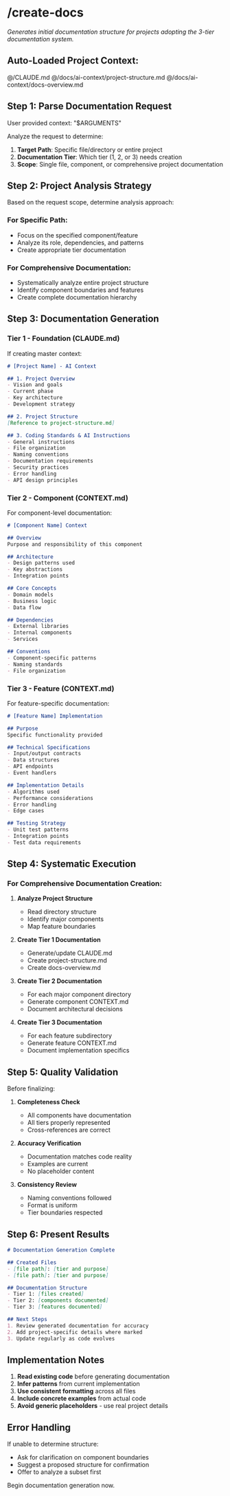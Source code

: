 # /create-docs

*Generates initial documentation structure for projects adopting the 3-tier documentation system.*

## Auto-Loaded Project Context:
@/CLAUDE.md
@/docs/ai-context/project-structure.md
@/docs/ai-context/docs-overview.md

## Step 1: Parse Documentation Request

User provided context: "$ARGUMENTS"

Analyze the request to determine:
1. **Target Path**: Specific file/directory or entire project
2. **Documentation Tier**: Which tier (1, 2, or 3) needs creation
3. **Scope**: Single file, component, or comprehensive project documentation

## Step 2: Project Analysis Strategy

Based on the request scope, determine analysis approach:

### For Specific Path:
- Focus on the specified component/feature
- Analyze its role, dependencies, and patterns
- Create appropriate tier documentation

### For Comprehensive Documentation:
- Systematically analyze entire project structure
- Identify component boundaries and features
- Create complete documentation hierarchy

## Step 3: Documentation Generation

### Tier 1 - Foundation (CLAUDE.md)
If creating master context:

```markdown
# [Project Name] - AI Context

## 1. Project Overview
- Vision and goals
- Current phase
- Key architecture
- Development strategy

## 2. Project Structure
[Reference to project-structure.md]

## 3. Coding Standards & AI Instructions
- General instructions
- File organization
- Naming conventions
- Documentation requirements
- Security practices
- Error handling
- API design principles
```

### Tier 2 - Component (CONTEXT.md)
For component-level documentation:

```markdown
# [Component Name] Context

## Overview
Purpose and responsibility of this component

## Architecture
- Design patterns used
- Key abstractions
- Integration points

## Core Concepts
- Domain models
- Business logic
- Data flow

## Dependencies
- External libraries
- Internal components
- Services

## Conventions
- Component-specific patterns
- Naming standards
- File organization
```

### Tier 3 - Feature (CONTEXT.md)
For feature-specific documentation:

```markdown
# [Feature Name] Implementation

## Purpose
Specific functionality provided

## Technical Specifications
- Input/output contracts
- Data structures
- API endpoints
- Event handlers

## Implementation Details
- Algorithms used
- Performance considerations
- Error handling
- Edge cases

## Testing Strategy
- Unit test patterns
- Integration points
- Test data requirements
```

## Step 4: Systematic Execution

### For Comprehensive Documentation Creation:

1. **Analyze Project Structure**
   - Read directory structure
   - Identify major components
   - Map feature boundaries

2. **Create Tier 1 Documentation**
   - Generate/update CLAUDE.md
   - Create project-structure.md
   - Create docs-overview.md

3. **Create Tier 2 Documentation**
   - For each major component directory
   - Generate component CONTEXT.md
   - Document architectural decisions

4. **Create Tier 3 Documentation**
   - For each feature subdirectory
   - Generate feature CONTEXT.md
   - Document implementation specifics

## Step 5: Quality Validation

Before finalizing:

1. **Completeness Check**
   - All components have documentation
   - All tiers properly represented
   - Cross-references are correct

2. **Accuracy Verification**
   - Documentation matches code reality
   - Examples are current
   - No placeholder content

3. **Consistency Review**
   - Naming conventions followed
   - Format is uniform
   - Tier boundaries respected

## Step 6: Present Results

```markdown
# Documentation Generation Complete

## Created Files
- [file path]: [tier and purpose]
- [file path]: [tier and purpose]

## Documentation Structure
- Tier 1: [files created]
- Tier 2: [components documented]
- Tier 3: [features documented]

## Next Steps
1. Review generated documentation for accuracy
2. Add project-specific details where marked
3. Update regularly as code evolves
```

## Implementation Notes

1. **Read existing code** before generating documentation
2. **Infer patterns** from current implementation
3. **Use consistent formatting** across all files
4. **Include concrete examples** from actual code
5. **Avoid generic placeholders** - use real project details

## Error Handling

If unable to determine structure:
- Ask for clarification on component boundaries
- Suggest a proposed structure for confirmation
- Offer to analyze a subset first

Begin documentation generation now.
